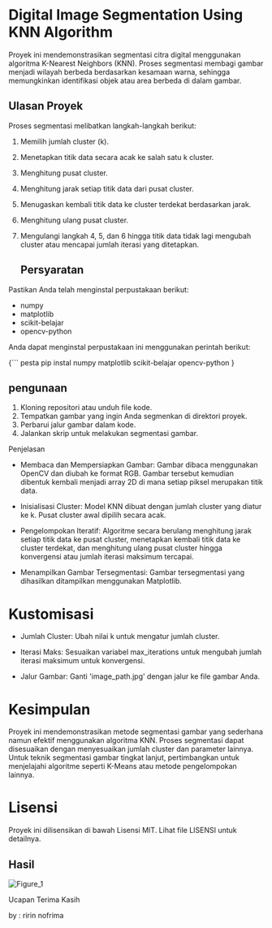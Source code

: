 # Digital Image Segmentation Using KNN Algorithm

Proyek ini mendemonstrasikan segmentasi citra digital menggunakan algoritma K-Nearest Neighbors (KNN). Proses segmentasi membagi gambar menjadi wilayah berbeda berdasarkan kesamaan warna, sehingga memungkinkan identifikasi objek atau area berbeda di dalam gambar.

## Ulasan Proyek

Proses segmentasi melibatkan langkah-langkah berikut:
1. Memilih jumlah cluster (k).
2. Menetapkan titik data secara acak ke salah satu k cluster.
3. Menghitung pusat cluster.
4. Menghitung jarak setiap titik data dari pusat cluster.
5. Menugaskan kembali titik data ke cluster terdekat berdasarkan jarak.
6. Menghitung ulang pusat cluster.
7. Mengulangi langkah 4, 5, dan 6 hingga titik data tidak lagi mengubah cluster atau mencapai jumlah iterasi yang ditetapkan.

   ## Persyaratan 

Pastikan Anda telah menginstal perpustakaan berikut:

- numpy
- matplotlib
- scikit-belajar
- opencv-python

Anda dapat menginstal perpustakaan ini menggunakan perintah berikut:

{``` pesta
pip instal numpy matplotlib scikit-belajar opencv-python }

## pengunaan

1. Kloning repositori atau unduh file kode.
2. Tempatkan gambar yang ingin Anda segmenkan di direktori proyek.
3. Perbarui jalur gambar dalam kode.
4. Jalankan skrip untuk melakukan segmentasi gambar.


Penjelasan
- Membaca dan Mempersiapkan Gambar: Gambar dibaca menggunakan OpenCV dan diubah ke format RGB. Gambar tersebut kemudian dibentuk kembali menjadi array 2D di mana setiap piksel merupakan titik data.
  
- Inisialisasi Cluster: Model KNN dibuat dengan jumlah cluster yang diatur ke k. Pusat cluster awal dipilih secara acak.
  
- Pengelompokan Iteratif: Algoritme secara berulang menghitung jarak setiap titik data ke pusat cluster, menetapkan kembali titik data ke cluster terdekat, dan menghitung ulang pusat cluster hingga konvergensi atau jumlah iterasi maksimum tercapai.

- Menampilkan Gambar Tersegmentasi: Gambar tersegmentasi yang dihasilkan ditampilkan menggunakan Matplotlib.

# Kustomisasi

- Jumlah Cluster: Ubah nilai k untuk mengatur jumlah cluster.

- Iterasi Maks: Sesuaikan variabel max_iterations untuk mengubah jumlah iterasi maksimum untuk konvergensi.

- Jalur Gambar: Ganti 'image_path.jpg' dengan jalur ke file gambar Anda.
  
# Kesimpulan

Proyek ini mendemonstrasikan metode segmentasi gambar yang sederhana namun efektif menggunakan algoritma KNN. Proses segmentasi dapat disesuaikan dengan menyesuaikan jumlah cluster dan parameter lainnya. Untuk teknik segmentasi gambar tingkat lanjut, pertimbangkan untuk menjelajahi algoritme seperti K-Means atau metode pengelompokan lainnya.

# Lisensi

Proyek ini dilisensikan di bawah Lisensi MIT. Lihat file LISENSI untuk detailnya.

## Hasil 

![Figure_1](https://github.com/ririn27/UASPengolahanCitra/assets/115934294/c6c51146-9c94-4cbf-b03d-ee721e128f99)


Ucapan Terima Kasih

by : ririn nofrima
